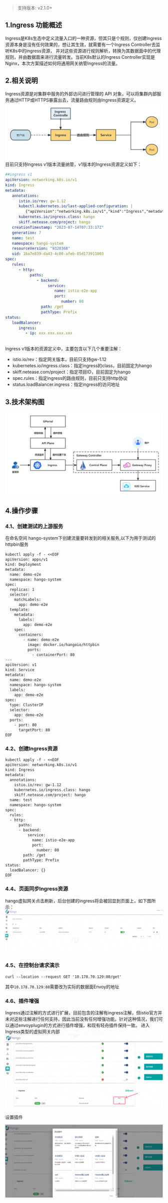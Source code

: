 > 支持版本: v2.1.0+
## 1.Ingress 功能概述
   Ingress是K8s生态中定义流量入口的一种资源，但其只是个规则，仅创建Ingress资源本身是没有任何效果的，想让其生效，就需要有一个Ingress Controller去监听K8s中的ingress资源，
   并对这些资源进行规则解析，转换为其数据面中的代理规则，并由数据面来进行流量转发。当前K8s默认的Ingress Controller实现是Nginx，本次方案描述如何将通用网关纳管Ingress的流量。
   
## 2.相关说明
   Ingress资源是对集群中服务的外部访问进行管理的 API 对象，可以将集群内部服务通过HTTP或HTTPS暴露出去，流量路由规则由Ingress资源定义。
   ![](imgs/Ingress.png)
   目前只支持Ingress v1版本流量纳管，v1版本的Ingress资源定义如下：
   ```yaml
   ##ingress v1
   apiVersion: networking.k8s.io/v1
   kind: Ingress
   metadata:
      annotations:
         istio.io/rev: gw-1.12
         kubectl.kubernetes.io/last-applied-configuration: |
            {"apiVersion":"networking.k8s.io/v1","kind":"Ingress","metadata":{"annotations":{"kubernetes.io/ingress.class":"istio"},"name":"test","namespace":"hango-system"},"spec":{"ingressClassName":"istio","rules":[{"http":{"paths":[{"backend":{"service":{"name":"istio-e2e-app","port":{"number":80}}},"path":"/get","pathType":"Prefix"}]}}]}}
         kubernetes.io/ingress.class: hango
         skiff.netease.com/project: hango
      creationTimestamp: "2023-07-14T07:33:17Z"
      generation: 7
      name: test
      namespace: hango-system
      resourceVersion: "9320368"
      uid: 1ba7e839-da43-4c00-afeb-85d173911003
   spec:
      rules:
         - http:
              paths:
                 - backend:
                      service:
                         name: istio-e2e-app
                         port:
                            number: 80
                   path: /get
                   pathType: Prefix
   status:
      loadBalancer:
         ingress:
            - ip: xxx.xxx.xxx.xxx
       
   ```
Ingress v1版本的资源定义中，主要包含以下几个重要注解：

* istio.io/rev：指定网关版本，目前只支持gw-1.12
* kubernetes.io/ingress.class：指定ingress的class，目前固定为hango
* skiff.netease.com/project：指定项目ID，目前固定为hango
* spec.rules：指定ingress的路由规则，目前只支持http协议
* status.loadBalancer.ingress：指定ingress的访问地址


## 3.技术架构图
![](imgs/技术架构图.png)

## 4.操作步骤
### 4.1、创建测试的上游服务
在命名空间 hango-system下创建流量要转发到的相关服务,以下为用于测试的httpbin服务

```shell
kubectl apply -f - <<EOF
apiVersion: apps/v1
kind: Deployment
metadata:
  name: demo-e2e
  namespace: hango-system
spec:
  replicas: 1
  selector:
    matchLabels:
      app: demo-e2e
  template:
    metadata:
      labels:
        app: demo-e2e
    spec:
      containers:
        - name: demo-e2e
          image: docker.io/hangoio/httpbin
          ports:
            - containerPort: 80
---
apiVersion: v1
kind: Service
metadata:
  name: demo-e2e
  namespace: hango-system
  labels:
    app: demo-e2e
spec:
  type: ClusterIP
  selector:
    app: demo-e2e
  ports:
    - port: 80
      targetPort: 80
EOF
```
### 4.2、创建Ingress资源
```shell
kubectl apply -f - <<EOF
apiVersion: networking.k8s.io/v1
kind: Ingress
metadata:
  annotations:
    istio.io/rev: gw-1.12
    kubernetes.io/ingress.class: hango
    skiff.netease.com/project: hango
  name: test
  namespace: hango-system
spec:
  rules:
  - http:
      paths:
      - backend:
          service:
            name: istio-e2e-app
            port:
              number: 80
        path: /get
        pathType: Prefix
status:
  loadBalancer: {}
EOF
```
### 4.4、页面同步Ingress资源
hango虚拟网关点击刷新，后台创建的ingress将会被回显到页面上，如下图所示：
![img-vs.png](imgs/img-vs.png)

### 4.5、在控制台请求演示
```shell
curl --location --request GET '10.178.70.129:80/get'
```
其中```10.178.70.129:80```需要改为实际的数据面Envoy的地址
### 4.6、插件增强
Ingress通过注解的方式进行扩展，目前包含的注解有ingress注解，但istio官方并未对这些注解进行任何支持，因此当前没有任何增强功能。针对这种情况，我们可以通过envoyplugin的方式进行插件增强，和现有轻舟插件保持一致。
进入Ingress类型的虚拟网关内部
![](imgs/插件设置1.png)

设置插件

![](imgs/插件设置2.png)
